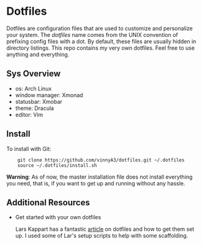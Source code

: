 # Dotfiles

Dotfiles are configuration files that are used to customize and personalize
your system.  The *dotfiles* name comes from the UNIX convention of prefixing
config files with a dot. By default, these files are usually hidden in directory
listings.
This repo contains my very own dotfiles.  Feel free to use anything and
everything.


## Sys Overview

* os: Arch Linux
* window manager:  Xmonad
* statusbar: Xmobar 
* theme: Dracula 
* editor: Vim

## Install

To install with Git:

```
    git clone https://github.com/vinnyA3/dotfiles.git ~/.dotfiles
    source ~/.dotfiles/install.sh
```
**Warning**:  As of now, the master installation file does not install everything
you need, that is, if you want to get up and running without any hassle.

## Additional Resources

* Get started with your own dotfiles 

    Lars Kappart has a fantastic [article](https://medium.com/@webprolific/getting-started-with-dotfiles-43c3602fd789) on dotfiles and how to get them set up. I
    used some of Lar's setup scripts to help with some
    scaffolding. 

